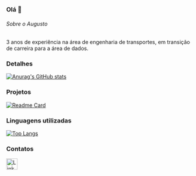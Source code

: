 ### Olá 👋

###### Sobre o Augusto
3 anos de experiência na área de engenharia de transportes, em transição de carreira para a área de dados.


### Detalhes

[![Anurag's GitHub stats](https://github-readme-stats.vercel.app/api?username=Taakkoo&show_icons=true&theme=dark)](https://github.com/anuraghazra/github-readme-stats)

### Projetos

[![Readme Card](https://github-readme-stats.vercel.app/api/pin/?username=Taakkoo&repo=Projeto.github.io&theme=dark)](https://github.com/anuraghazra/github-readme-stats)


### Linguagens utilizadas

[![Top Langs](https://github-readme-stats.vercel.app/api/top-langs/?username=Taakkoo&layout=compact)](https://github.com/anuraghazra/github-readme-stats)

### Contatos

[<img src='https://img.shields.io/badge/LinkedIn-0077B5?style=for-the-badge&logo=linkedin&logoColor=white' alt='Linkedin' height='30'>](https://www.linkedin.com/in/augusto-tako)

